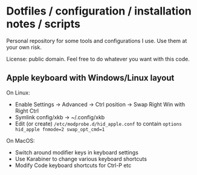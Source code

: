 # Dotfiles / configuration / installation notes / scripts

Personal repository for some tools and configurations I use. Use them at your own risk.

License: public domain. Feel free to do whatever you want with this code.

## Apple keyboard with Windows/Linux layout

On Linux:
  * Enable Settings -> Advanced -> Ctrl position -> Swap Right Win with Right Ctrl
  * Symlink config/xkb -> ~/.config/xkb
  * Edit (or create) `/etc/modprobe.d/hid_apple.conf` to contain `options hid_apple fnmode=2 swap_opt_cmd=1`

On MacOS:
  * Switch around modifier keys in keyboard settings
  * Use Karabiner to change various keyboard shortcuts
  * Modify Code keyboard shortcuts for Ctrl-P etc
